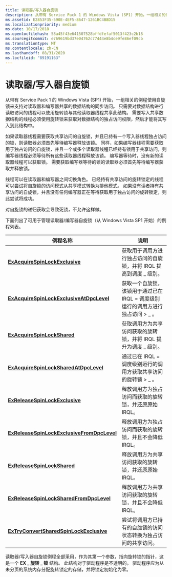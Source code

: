 ```yaml
---
title: 读取器/写入器自旋锁
description: 从带有 Service Pack 1 的 Windows Vista (SP1) 开始，一组相关的例程使用自旋锁来支持对读取器和编写器共享的数据结构的同步访问。
ms.assetid: E2853F35-590E-4EF5-8647-1261BC4B8D15
ms.localizationpriority: medium
ms.date: 10/17/2018
ms.openlocfilehash: 58a45f43e641507528bffdfefaf5013f423c2b18
ms.sourcegitcommit: e769619bd37e04762c77444e8b4ce9fe86ef09cb
ms.translationtype: MT
ms.contentlocale: zh-CN
ms.lasthandoff: 08/31/2020
ms.locfileid: "89191163"
---
```

# <a name="readerwriter-spin-locks"></a>读取器/写入器自旋锁


从带有 Service Pack 1 的 Windows Vista (SP1) 开始，一组相关的例程使用自旋锁来支持对读取器和编写器共享的数据结构的同步访问。 只需要对数据结构进行读取访问的线程可以使用旋转锁与其他读取器线程共享此结构。 需要写入共享数据结构的线程必须使用旋转锁来获取对数据结构的独占访问权限，然后才能将其写入到此结构中。

如果读取器线程需要获取共享访问的自旋锁，并且已持有一个写入器线程独占访问的锁，则读取器必须首先等待编写器释放该锁。 同样，如果编写器线程需要获取用于独占访问的自旋锁，并且一个或多个读取器线程已经持有锁用于共享访问，则编写器线程必须等待所有这些读取器线程释放该锁。 编写器等待时，没有新的读取器线程可以获取锁。 需要获取编写器等待的锁的读取器必须首先等待编写器获取并释放锁。

线程可以在读取器和编写器之间切换角色。 已经持有共享访问的旋转锁定的线程可以尝试将自旋锁的访问模式从共享模式转换为排他模式。 如果没有读者持有共享访问的自旋锁，并且没有任何编写器正在等待获取用于独占访问的旋转锁定，则此尝试将成功。

对自旋锁的递归获取会导致死锁，不允许这样做。

下面列出了可用于管理读取器/编写器自旋锁（从 Windows Vista SP1 开始）的例程列表。

| 例程名称                                                                                | 说明                                                                                                           |
|---------------------------------------------------------------------------------------------|-----------------------------------------------------------------------------------------------------------------------|
| [**ExAcquireSpinLockExclusive**](/previous-versions/windows/hardware/drivers/hh451007(v=vs.85))                         | 获取用于调用方进行独占访问的自旋锁，并将 IRQL 提高到调度 \_ 级别。                      |
| [**ExAcquireSpinLockExclusiveAtDpcLevel**](/previous-versions/windows/hardware/drivers/hh451009(v=vs.85))    | 获取一个自旋锁，该锁用于通过已在 IRQL = 调度级别运行的调用方进行独占访问 &gt; \_ 。          |
| [**ExAcquireSpinLockShared**](/previous-versions/windows/hardware/drivers/hh451053(v=vs.85))                               | 获取调用方为共享访问获取的旋转锁，并将 IRQL 提升为调度 \_ 级别。                         |
| [**ExAcquireSpinLockSharedAtDpcLevel**](/previous-versions/windows/hardware/drivers/hh451055(v=vs.85))           | 通过已在 IRQL = 调度级别运行的调用方获取共享访问的旋转锁 &gt; \_ 。             |
| [**ExReleaseSpinLockExclusive**](/previous-versions/hh451061(v=vs.85))                        | 释放调用方为独占访问而获取的旋转锁，并还原原始 IRQL。                   |
| [**ExReleaseSpinLockExclusiveFromDpcLevel**](/previous-versions/windows/hardware/drivers/hh451058(v=vs.85)) | 释放调用方为独占访问而获取的旋转锁，并且不会降低 IRQL。                      |
| [**ExReleaseSpinLockShared**](/previous-versions/hh451067(v=vs.85))                              | 释放调用方为共享访问获取的旋转锁，并还原原始 IRQL。                      |
| [**ExReleaseSpinLockSharedFromDpcLevel**](/previous-versions/windows/hardware/drivers/hh451064(v=vs.85))      | 释放调用方为共享访问获取的旋转锁，并且不会降低 IRQL。                         |
| [**ExTryConvertSharedSpinLockExclusive**](/windows-hardware/drivers/ddi/wdm/nf-wdm-extryconvertsharedspinlockexclusive)      | 尝试将调用方已持有的自旋锁的访问状态转换为独占访问的共享访问。 |

 

读取器/写入器自旋锁例程全部采用，作为其第一个参数，指向旋转锁的指针，这是一个 **EX \_ 旋转 \_ 锁** 结构。 此结构对于驱动程序是不透明的。 驱动程序应为从未分页的系统内存分配旋转锁定的存储，并将锁定初始化为零。

 

